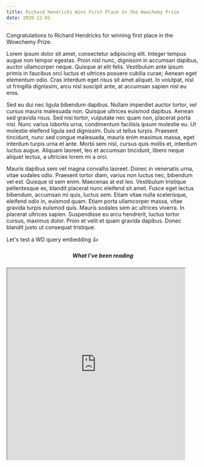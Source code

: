 ```yaml
---
title: Richard Hendricks Wins First Place in the Wowchemy Prize
date: 2020-12-01
---
```


Congratulations to Richard Hendricks for winning first place in the Wowchemy Prize.

<!--more-->

Lorem ipsum dolor sit amet, consectetur adipiscing elit. Integer tempus augue non tempor egestas. Proin nisl nunc, dignissim in accumsan dapibus, auctor ullamcorper neque. Quisque at elit felis. Vestibulum ante ipsum primis in faucibus orci luctus et ultrices posuere cubilia curae; Aenean eget elementum odio. Cras interdum eget risus sit amet aliquet. In volutpat, nisl ut fringilla dignissim, arcu nisl suscipit ante, at accumsan sapien nisl eu eros.

Sed eu dui nec ligula bibendum dapibus. Nullam imperdiet auctor tortor, vel cursus mauris malesuada non. Quisque ultrices euismod dapibus. Aenean sed gravida risus. Sed nisi tortor, vulputate nec quam non, placerat porta nisl. Nunc varius lobortis urna, condimentum facilisis ipsum molestie eu. Ut molestie eleifend ligula sed dignissim. Duis ut tellus turpis. Praesent tincidunt, nunc sed congue malesuada, mauris enim maximus massa, eget interdum turpis urna et ante. Morbi sem nisl, cursus quis mollis et, interdum luctus augue. Aliquam laoreet, leo et accumsan tincidunt, libero neque aliquet lectus, a ultricies lorem mi a orci.

Mauris dapibus sem vel magna convallis laoreet. Donec in venenatis urna, vitae sodales odio. Praesent tortor diam, varius non luctus nec, bibendum vel est. Quisque id sem enim. Maecenas at est leo. Vestibulum tristique pellentesque ex, blandit placerat nunc eleifend sit amet. Fusce eget lectus bibendum, accumsan mi quis, luctus sem. Etiam vitae nulla scelerisque, eleifend odio in, euismod quam. Etiam porta ullamcorper massa, vitae gravida turpis euismod quis. Mauris sodales sem ac ultrices viverra. In placerat ultrices sapien. Suspendisse eu arcu hendrerit, luctus tortor cursus, maximus dolor. Proin et velit et quam gravida dapibus. Donec blandit justo ut consequat tristique.

Let's test a WD query embedding 👍



<div class="container">
        <div id="one-tab-content">
            <h5 class="title is-5" style="text-align:center;"> What I've been reading </h5>
        <div class="columns is-centered"
        <p style="text-align: center">
            <iframe width=92% height="500" src="https://query.wikidata.org/embed.html#SELECT%20DISTINCT%20%3Fcompound%20%3FcompoundLabel%20%3Finchikey%20%3Finchi%20%3Fsmiles_isomeric%20%3Fsmiles_canonical%20%3Fcas%20%3Fchebi%20%3Fchembl%20%3Fpubchem%20%3Ftaxon%20%3Ftaxon_name%20%3Ftaxon_id_gbif%20%3Ftaxon_id_ncbi%20%3Freference%20%3Freference_doi%20%3Freference_title%20WHERE%20%7B%0A%20%20%3Ftaxon%20wdt%3AP171%20%3Fparent_taxon.%0A%20%20%3Fparent_taxon%20wdt%3AP225%20%27Lespedeza%27.%0A%20%20%3Fcompound%20wdt%3AP235%20%3Finchikey.%0A%20%20OPTIONAL%20%7B%20%3Fcompound%20wdt%3AP231%20%3Fcas.%20%7D%0A%20%20OPTIONAL%20%7B%20%3Fcompound%20wdt%3AP233%20%3Fsmiles_canonical.%20%7D%0A%20%20OPTIONAL%20%7B%20%3Fcompound%20wdt%3AP234%20%3Finchi.%20%7D%0A%20%20OPTIONAL%20%7B%20%3Fcompound%20wdt%3AP592%20%3Fchembl.%20%7D%0A%20%20OPTIONAL%20%7B%20%3Fcompound%20wdt%3AP662%20%3Fpubchem.%20%7D%0A%20%20OPTIONAL%20%7B%20%3Fcompound%20wdt%3AP683%20%3Fchebi.%20%7D%0A%20%20OPTIONAL%20%7B%20%3Fcompound%20wdt%3AP2017%20%3Fsmiles_isomeric.%20%7D%0A%20%20%7B%0A%20%20%20%20%3Fcompound%20p%3AP703%20%3Fstatement.%0A%20%20%20%20%3Fstatement%20ps%3AP703%20%3Ftaxon.%0A%20%20%20%20OPTIONAL%20%7B%20%3Ftaxon%20wdt%3AP225%20%3Ftaxon_name.%20%7D%0A%20%20%20%20OPTIONAL%20%7B%20%3Ftaxon%20wdt%3AP846%20%3Ftaxon_id_gbif.%20%7D%0A%20%20%20%20OPTIONAL%20%7B%20%3Ftaxon%20wdt%3AP685%20%3Ftaxon_id_ncbi.%20%7D%0A%20%20%20%20%7B%0A%20%20%20%20%20%20%3Fstatement%20prov%3AwasDerivedFrom%20%3Fref.%0A%20%20%20%20%20%20%3Fref%20pr%3AP248%20%3Freference.%0A%20%20%20%20%20%20%3Freference%20wdt%3AP356%20%3Freference_doi%3B%0A%20%20%20%20%20%20%20%20wdt%3AP1476%20%3Freference_title.%0A%20%20%20%20%7D%0A%20%20%7D%0A%20%20SERVICE%20wikibase%3Alabel%20%7B%20bd%3AserviceParam%20wikibase%3Alanguage%20%22%5BAUTO_LANGUAGE%5D%2Cen%22.%20%7D%0A%7D"></iframe>
        </p>
        </div>
        </div>
    </div>
<script src="https://ajax.googleapis.com/ajax/libs/jquery/3.2.1/jquery.min.js"></script>